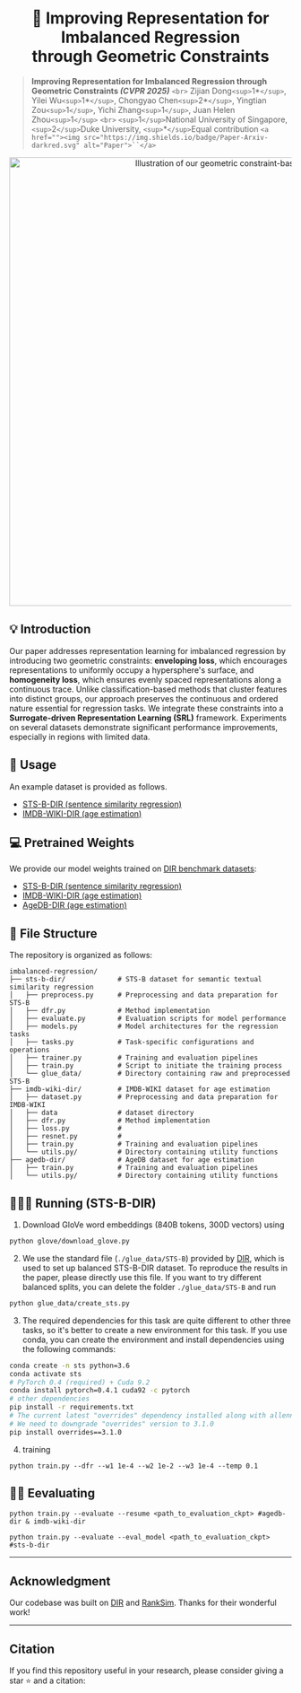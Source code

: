 <div align="center">
<h1>🧶 Improving Representation for Imbalanced Regression <br> through Geometric Constraints </h1>
</div>

> **Improving Representation for Imbalanced Regression through Geometric Constraints _(CVPR 2025)_** `<br>`
> Zijian Dong`<sup>`1*`</sup>`, Yilei Wu`<sup>`1*`</sup>`, Chongyao Chen`<sup>`2*`</sup>`, Yingtian Zou`<sup>`1`</sup>`, Yichi Zhang`<sup>`1`</sup>`, Juan Helen Zhou`<sup>`1`</sup>` `<br>`
> `<sup>`1`</sup>`National University of Singapore, `<sup>`2`</sup>`Duke University, `<sup>`*`</sup>`Equal contribution
> `<a href=""><img src="https://img.shields.io/badge/Paper-Arxiv-darkred.svg" alt="Paper">``</a>`

<div align="center">
<img src="./SRL.png" width="800px" alt="Illustration of our geometric constraint-based approach"/>
</div>

## 💡 Introduction

Our paper addresses representation learning for imbalanced regression by introducing two geometric constraints: **enveloping loss**, which encourages representations to uniformly occupy a hypersphere's surface, and **homogeneity loss**, which ensures evenly spaced representations along a continuous trace. Unlike classification-based methods that cluster features into distinct groups, our approach preserves the continuous and ordered nature essential for regression tasks. We integrate these constraints into a **Surrogate-driven Representation Learning (SRL)** framework. Experiments on several datasets demonstrate significant performance improvements, especially in regions with limited data.

## 🔧 Usage

An example dataset is provided as follows.

- [STS-B-DIR (sentence similarity regression)](./sts-b-dir)
- [IMDB-WIKI-DIR (age estimation)](./imdb-wiki-dir)

## 💻 Pretrained Weights

We provide our model weights trained on [DIR benchmark datasets](https://github.com/YyzHarry/imbalanced-regression):

- [STS-B-DIR (sentence similarity regression)](https://drive.google.com/file/d/1f1BJWWXNHZUoUBYcxQaFt7kslxzYX_7R/view?usp=sharing)
- [IMDB-WIKI-DIR (age estimation)](https://drive.google.com/file/d/1On0iPwRFT5dbtmel-G0mQnzmXya4eB33/view?usp=sharing)
- [AgeDB-DIR (age estimation)](https://drive.google.com/file/d/1G5LWUVnT7cDf4h6wnbEwuwa_Hh6VQrkc/view?usp=drive_link)

## 📂 File Structure

The repository is organized as follows:

```
imbalanced-regression/
├── sts-b-dir/             # STS-B dataset for semantic textual similarity regression
│   ├── preprocess.py      # Preprocessing and data preparation for STS-B
│   ├── dfr.py             # Method implementation
│   ├── evaluate.py        # Evaluation scripts for model performance
│   ├── models.py          # Model architectures for the regression tasks
│   ├── tasks.py           # Task-specific configurations and operations
│   ├── trainer.py         # Training and evaluation pipelines
│   ├── train.py           # Script to initiate the training process
│   └── glue_data/         # Directory containing raw and preprocessed STS-B 
├── imdb-wiki-dir/         # IMDB-WIKI dataset for age estimation
│   ├── dataset.py         # Preprocessing and data preparation for IMDB-WIKI
│   ├── data               # dataset directory
│   ├── dfr.py             # Method implementation
│   ├── loss.py            # 
│   ├── resnet.py          # 
│   ├── train.py           # Training and evaluation pipelines
│   └── utils.py/          # Directory containing utility functions
├── agedb-dir/             # AgeDB dataset for age estimation
│   ├── train.py           # Training and evaluation pipelines
│   └── utils.py/          # Directory containing utility functions

```

## 🧑🏻‍💻 Running (STS-B-DIR)

1. Download GloVe word embeddings (840B tokens, 300D vectors) using

```bash
python glove/download_glove.py
```

2. We use the standard file (`./glue_data/STS-B`) provided by [DIR](https://github.com/YyzHarry/imbalanced-regression), which is used to set up balanced STS-B-DIR dataset. To reproduce the results in the paper, please directly use this file. If you want to try different balanced splits, you can delete the folder `./glue_data/STS-B` and run

```bash
python glue_data/create_sts.py
```

3. The required dependencies for this task are quite different to other three tasks, so it's better to create a new environment for this task. If you use conda, you can create the environment and install dependencies using the following commands:

```bash
conda create -n sts python=3.6
conda activate sts
# PyTorch 0.4 (required) + Cuda 9.2
conda install pytorch=0.4.1 cuda92 -c pytorch
# other dependencies
pip install -r requirements.txt
# The current latest "overrides" dependency installed along with allennlp 0.5.0 will now raise error. 
# We need to downgrade "overrides" version to 3.1.0
pip install overrides==3.1.0
```

4. training

```
python train.py --dfr --w1 1e-4 --w2 1e-2 --w3 1e-4 --temp 0.1
```

## 🧑🏻‍ Eevaluating

```
python train.py --evaluate --resume <path_to_evaluation_ckpt> #agedb-dir & imdb-wiki-dir
 
python train.py --evaluate --eval_model <path_to_evaluation_ckpt> #sts-b-dir

```

---

## Acknowledgment

Our codebase was built on [DIR](https://github.com/YyzHarry/imbalanced-regression) and [RankSim](https://github.com/BorealisAI/ranksim-imbalanced-regression). Thanks for their wonderful work!

---

## Citation

If you find this repository useful in your research, please consider giving a star ⭐️ and a citation:

```


```
